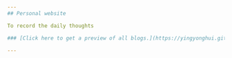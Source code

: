 ```yaml
---
## Personal website

To record the daily thoughts

### [Click here to get a preview of all blogs.](https://yingyonghui.github.io/blog/)

---
```

